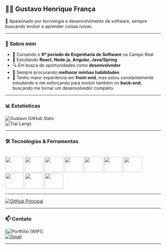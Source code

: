 ## 👨‍💻 Gustavo Henrique França  

🚀 Apaixonado por tecnologia e desenvolvimento de software, sempre buscando evoluir e aprender coisas novas.  

---

### 📌 Sobre mim  
- 📖 Cursando o **6º período de Engenharia de Software** na Campo Real  
- 📲 Estudando **React, Node.js, Angular, Java/Spring**  
- 🔍 Em busca de oportunidades como **desenvolvedor**  
- 📄 Sempre procurando **melhorar minhas habilidades**
- 🎨 Tenho maior experiência em **front-end**, mas estou constantemente estudando e me esforçando para evoluir também no **back-end**, buscando me tornar um desenvolvedor completo.

---

### 📊 Estatísticas  
![Gustavo GitHub Stats](https://github-readme-stats.vercel.app/api?username=gustavoofranca&show_icons=true&theme=dark)  
![Top Langs](https://github-readme-stats.vercel.app/api/top-langs/?username=gustavoofranca&layout=compact&theme=dark)  

---

### 🛠️ Tecnologias & Ferramentas  
<div style="display: inline_block"><br>
  <img src="https://cdn.jsdelivr.net/gh/devicons/devicon/icons/html5/html5-original-wordmark.svg" height="50" width="60"/>
  <img src="https://cdn.jsdelivr.net/gh/devicons/devicon/icons/css3/css3-original-wordmark.svg" height="50" width="60"/>
  <img src="https://cdn.jsdelivr.net/gh/devicons/devicon/icons/javascript/javascript-original.svg" height="50" width="60"/>
  <img src="https://cdn.jsdelivr.net/gh/devicons/devicon/icons/typescript/typescript-original.svg" height="50" width="60"/>
  <img src="https://cdn.jsdelivr.net/gh/devicons/devicon/icons/react/react-original-wordmark.svg" height="50" width="60"/>
  <img src="https://cdn.jsdelivr.net/gh/devicons/devicon/icons/angular/angular-original.svg" height="50" width="60"/>
  <img src="https://cdn.jsdelivr.net/gh/devicons/devicon/icons/flutter/flutter-original.svg" height="50" width="60"/>
  <img src="https://cdn.jsdelivr.net/gh/devicons/devicon/icons/nodejs/nodejs-original-wordmark.svg" height="50" width="60"/>
  <img src="https://cdn.jsdelivr.net/gh/devicons/devicon/icons/java/java-original-wordmark.svg" height="50" width="60"/>
  <img src="https://cdn.jsdelivr.net/gh/devicons/devicon/icons/cplusplus/cplusplus-original.svg" height="50" width="60"/>
</div>  

---

[![GitHub Principal](https://img.shields.io/badge/GitHub%20Principal-100000?style=for-the-badge&logo=github&logoColor=white)](https://github.com/gustavoofranca)

---

### 📫 Contato  
[![Portfólio (WIP) ](https://img.shields.io/badge/Portf%C3%B3lio-Em%20desenvolvimento-orange?style=for-the-badge&logo=netlify&logoColor=white)]  
[![Gmail](https://img.shields.io/badge/-Gmail-D14836?style=for-the-badge&logo=gmail&logoColor=white)](mailto:gustavohen.franca1@gmail.com)  

---
